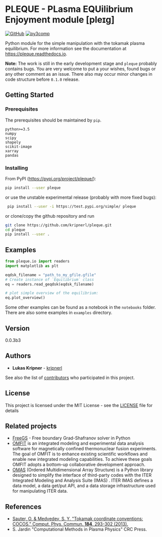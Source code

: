 # PLEQUE - **PL**asma **EQU**ilibrium **E**njoyment module \[pleɪɡ\]
[![GitHub](https://img.shields.io/github/license/mashape/apistatus.svg)](https://img.shields.io/github/license/mashape/apistatus.svg)
[![py3comp](https://img.shields.io/badge/py3-compatible-brightgreen.svg)](https://img.shields.io/badge/py3-compatible-brightgreen.svg)

Python module for the simple manipulation with the tokamak plasma equilibrium.
For more information see the documentation at https://pleque.readthedocs.io.

**Note:** The work is still in the early development stage and `pleque` probably contains bugs. You are very welcome to
put a your wishes, found bugs or any other comment as an issue. There also may occur minor changes in code structure 
before `0.1.0` release. 

## Getting Started

### Prerequisites

The prerequisites should be maintained by `pip`.  

```
python>=3.5
numpy
scipy
shapely
scikit-image
xarray
pandas
```

### Installing

From PyPI (https://pypi.org/project/pleque/):
```bash
pip install --user pleque
```

or use the unstable experimental release (probably with more fixed bugs):
```bash
 pip install --user -i https://test.pypi.org/simple/ pleque
```

or clone/copy the github repository and run

```bash
git clone https://github.com/kripnerl/pleque.git
cd pleque
pip install --user .
```


## Examples

```python
from pleque.io import readers
import matplotlib as plt

eqdsk_filename = "path_to_my_gfile.gfile"
# Create instance of `Equilibrium` class
eq = readers.read_geqdsk(eqdsk_filename)

# plot simple overview of the equilibrium:
eq.plot_overview()
```

Some other examples can be found as a notebook in the `notebooks` folder. There are 
also some examples in `examples` directory. 

## Version

0.0.3b3

## Authors

* **Lukas Kripner** - [kripnerl](https://github.com/kripnerl)

See also the list of [contributors](https://github.com/kripnerl/pleque/graphs/contributors) who participated in this project.

## License

This project is licensed under the MIT License - see the [LICENSE](LICENSE) file for details

## Related projects

* [FreeGS](https://github.com/bendudson/freegs) - Free boundary Grad-Shafranov solver in Python
* [OMFIT](https://gafusion.github.io/OMFIT-source/) is an integrated modeling and experimental data analysis software for magnetically confined thermonuclear fusion experiments. The goal of OMFIT is to enhance existing scientific workflows and enable new integrated modeling capabilities. To achieve these goals OMFIT adopts a bottom-up collaborative development approach.
* [OMAS](https://gafusion.github.io/omas/) (Ordered Multidimensional Array Structure) is a Python library designed to simplify the interface of third-party codes with the ITER Integrated Modeling and Analysis Suite (IMAS) . ITER IMAS defines a data model, a data get/put API, and a data storage infrastructure used for manipulating ITER data.

## References
* [Sauter, O. & Medvedev, S. Y. "Tokamak coordinate conventions: COCOS." Comput. Phys. Commun. **184**, 293-302 (2013).](https://www.sciencedirect.com/science/article/pii/S0010465512002962)
* S. Jardin "Computational Methods in Plasma Physics" CRC Press.
